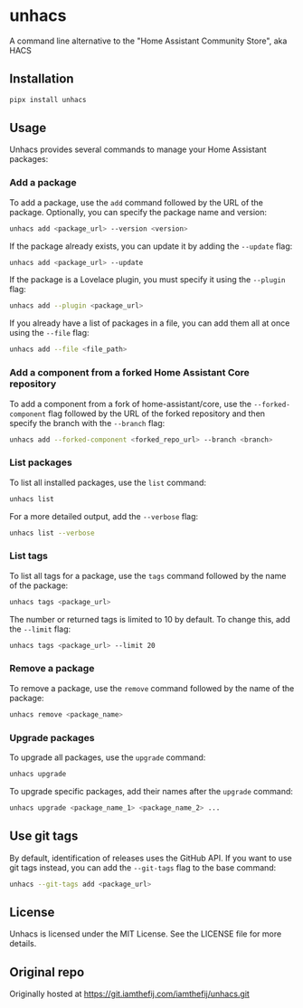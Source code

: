 # unhacs

A command line alternative to the "Home Assistant Community Store", aka HACS

## Installation

```bash
pipx install unhacs
```

## Usage

Unhacs provides several commands to manage your Home Assistant packages:

### Add a package

To add a package, use the `add` command followed by the URL of the package. Optionally, you can specify the package name and version:

```bash
unhacs add <package_url> --version <version>
```

If the package already exists, you can update it by adding the `--update` flag:

```bash
unhacs add <package_url> --update
```

If the package is a Lovelace plugin, you must specify it using the `--plugin` flag:

```bash
unhacs add --plugin <package_url>
```

If you already have a list of packages in a file, you can add them all at once using the `--file` flag:

```bash
unhacs add --file <file_path>
```

### Add a component from a forked Home Assistant Core repository

To add a component from a fork of home-assistant/core, use the `--forked-component` flag followed by the URL of the forked repository and then specify the branch with the `--branch` flag:

```bash
unhacs add --forked-component <forked_repo_url> --branch <branch>
```

### List packages

To list all installed packages, use the `list` command:

```bash
unhacs list
```

For a more detailed output, add the `--verbose` flag:

```bash
unhacs list --verbose
```

### List tags

To list all tags for a package, use the `tags` command followed by the name of the package:

```bash
unhacs tags <package_url>
```

The number or returned tags is limited to 10 by default. To change this, add the `--limit` flag:

```bash
unhacs tags <package_url> --limit 20
```

### Remove a package

To remove a package, use the `remove` command followed by the name of the package:

```bash
unhacs remove <package_name>
```

### Upgrade packages

To upgrade all packages, use the `upgrade` command:

```bash
unhacs upgrade
```

To upgrade specific packages, add their names after the `upgrade` command:

```bash
unhacs upgrade <package_name_1> <package_name_2> ...
```

## Use git tags

By default, identification of releases uses the GitHub API. If you want to use git tags instead, you can add the `--git-tags` flag to the base command:

```bash
unhacs --git-tags add <package_url>
```

## License

Unhacs is licensed under the MIT License. See the LICENSE file for more details.

## Original repo

Originally hosted at https://git.iamthefij.com/iamthefij/unhacs.git
